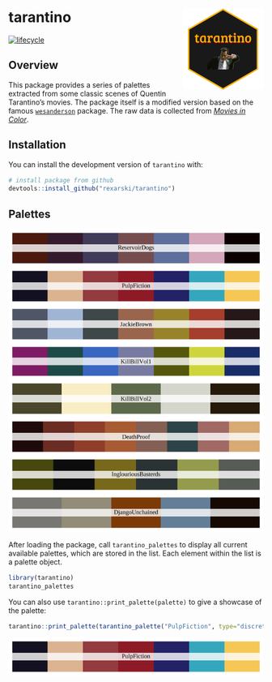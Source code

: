 
<!-- README.md is generated from README.Rmd. Please edit that file -->

# tarantino <img src="man/figures/logo.png" width="160px" align="right" />

<!-- badges: start -->

[![lifecycle](https://img.shields.io/badge/lifecycle-experimental-orange.svg)](https://www.tidyverse.org/lifecycle/#experimental)
<!-- badges: end -->

## Overview

This package provides a series of palettes extracted from some classic
scenes of Quentin Tarantino’s movies. The package itself is a modified
version based on the famous
[`wesanderson`](https://github.com/karthik/wesanderson) package. The raw
data is collected from *[Movies in Color](https://moviesincolor.com)*.

## Installation

You can install the development version of `tarantino` with:

``` r
# install package from github
devtools::install_github("rexarski/tarantino")
```

## Palettes

![img](man/figures/palettes.png)

After loading the package, call `tarantino_palettes` to display all
current available palettes, which are stored in the list. Each element
within the list is a palette object.

``` r
library(tarantino)
tarantino_palettes
```

You can also use `tarantino::print_palette(palette)` to give a showcase
of the palette:

``` r
tarantino::print_palette(tarantino_palette("PulpFiction", type="discrete"))
```

![img](man/figures/PulpFiction.png)

